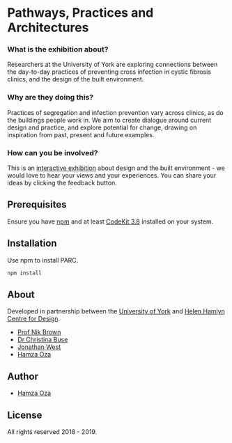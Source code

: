 # Pathways, Practices and Architectures

### What is the exhibition about?

Researchers at the University of York are exploring connections between the day-to-day practices of preventing cross infection in cystic fibrosis clinics, and the design of the built environment.

### Why are they doing this?

Practices of segregation and infection prevention vary across clinics, as do the buildings people work in. We aim to create dialogue around current design and practice, and explore potential for change, drawing on inspiration from past, present and future examples.

### How can you be involved?

This is an [interactive exhibition](https://app.parcproject.org.uk/) about design and the built environment - we would love to hear your views and your experiences. You can share your ideas by clicking the feedback button.

## Prerequisites
Ensure you have [npm](https://www.npmjs.com/) and at least [CodeKit 3.8](https://codekitapp.com/) installed on your system.

## Installation

Use npm to install PARC.

```bash
npm install
```

## About

Developed in partnership between the [University of York](http://parcproject.org.uk/) and [Helen Hamlyn Centre for Design](https://www.rca.ac.uk/research-innovation/helen-hamlyn-centre/).

- [Prof Nik Brown](https://www.york.ac.uk/sociology/our-staff/academic/nik-brown/)
- [Dr Christina Buse](https://www.york.ac.uk/sociology/our-staff/academic/chrissy-buse/)
- [Jonathan West](https://www.rca.ac.uk/more/staff/jonathan_west/)
- [Hamza Oza](https://hamzaoza.com)

## Author

- [Hamza Oza](https://hamzaoza.com)

## License
All rights reserved 2018 - 2019.